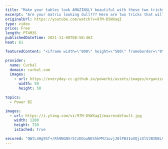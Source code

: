 ```yaml
---
title: "Make your tables look AMAZINGLY beautiful with these two tricks in Power BI"
excerpt: "Are your matrix looking dull??? Here are two tricks that will make your matrix look amazing!  More matrix tips here: https://www.youtube.com/watch?v=58a2rIV2nYg&ab_channel=Curbal  Here you can download all the pbix files: https://curbal.com/donwload-center  SUBSCRIBE to learn more about Power and Excel"
originalUrl: https://youtube.com/watch?v=97M-D5WXaqI
type: video
price: Free
length: PT4M3S
publishedDateTime: 2021-11-08T08:58:46Z
heat: 61

featuredContent: "<iframe width=\"800\" height=\"500\" frameborder=\"0\" src=\"https://www.youtube.com/embed/97M-D5WXaqI\" allow=\"accelerometer; autoplay; encrypted-media; gyroscope; picture-in-picture\" allowfullscreen></iframe>"

provider:
  name: Curbal
  domain: curbal.com
  images:
    - url: https://everyday-cc.github.io/powerbi/assets/images/organizations/curbal.com-50x50.jpg
      width: 50
      height: 50

topics:
  - Power BI

images:
  - url: https://i.ytimg.com/vi/97M-D5WXaqI/maxresdefault.jpg
    width: 1280
    height: 720
    isCached: true

secured: "QWtL4Hg9Sf+/Rh9NGNVr5CzEDouNEShkPMJ1uvjJ0lPB3IoXQjzXlVJBIN8LVeCvxPsznJigxCY8pEJWsNOWgPVqOG6TPoxKw1y1PSUqkKDYXoFk92+QKiRQJEQw0KaFJJSlRqevIldJk7HvZkM6+LPPRt+8/DAqb1H596EXfscSruSGNIze7r4O6NaiqqAKfA562TUGU0N9CkbKbUKhcBzX/MgUPfLhjou5/gLwVi0SJaqzTUkC5Teh4UhGQYgLzSiYMX3yap+KNWs4Vgjtx6tNYAiWek1Zp8H+VEC5RFooEOYnU+zNJd2ulk7KGtNqtu3UeN7oyzYB1rrFjLASEIXsXvDWXkIgPDQKj7VyB5ymSJkuZwezsoILRunIy5cyveHCeJ4p5CYciYRSptiOCnhB7vBLOg0TdPqUlqosP8E=;06q5de1n/pZO/H3rE/h1lQ=="
---
```


